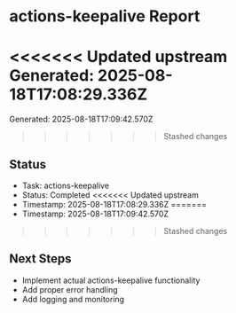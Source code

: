 # actions-keepalive Report

<<<<<<< Updated upstream
Generated: 2025-08-18T17:08:29.336Z
=======
Generated: 2025-08-18T17:09:42.570Z
>>>>>>> Stashed changes

## Status
- Task: actions-keepalive
- Status: Completed
<<<<<<< Updated upstream
- Timestamp: 2025-08-18T17:08:29.336Z
=======
- Timestamp: 2025-08-18T17:09:42.570Z
>>>>>>> Stashed changes

## Next Steps
- Implement actual actions-keepalive functionality
- Add proper error handling
- Add logging and monitoring

